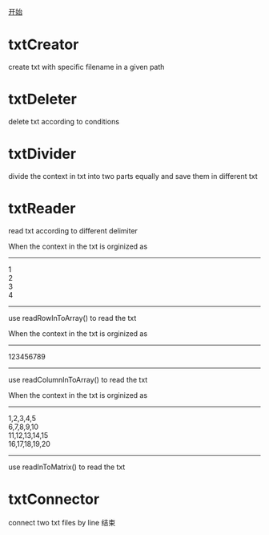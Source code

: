 


<a href="#第一段的锚点名称">开始</a>  



# txtCreator
create txt with specific filename in a given path 

# txtDeleter
delete txt according to conditions

# txtDivider
divide the context in txt into two parts equally and save them in different txt

# txtReader
read txt according to different delimiter

When the context in the txt is orginized as
____
1  
2  
3  
4  
____
use readRowInToArray() to read the txt

When the context in the txt is orginized as
____
123456789
____
use readColumnInToArray() to read the txt

When the context in the txt is orginized as
____
1,2,3,4,5  
6,7,8,9,10  
11,12,13,14,15  
16,17,18,19,20  
____
use readInToMatrix() to read the txt

# txtConnector
connect two txt files by line
<a name="第一段的锚点名称"> 结束</a>
